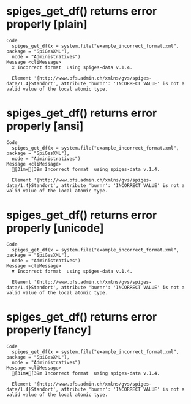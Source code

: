 # spiges_get_df() returns error properly [plain]

    Code
      spiges_get_df(x = system.file("example_incorrect_format.xml", package = "SpiGesXML"),
      node = "Administratives")
    Message <cliMessage>
      x Incorrect format  using spiges-data v.1.4.
      
      Element '{http://www.bfs.admin.ch/xmlns/gvs/spiges-data/1.4}Standort', attribute 'burnr': 'INCORRECT VALUE' is not a valid value of the local atomic type.

# spiges_get_df() returns error properly [ansi]

    Code
      spiges_get_df(x = system.file("example_incorrect_format.xml", package = "SpiGesXML"),
      node = "Administratives")
    Message <cliMessage>
      [31mx[39m Incorrect format  using spiges-data v.1.4.
      
      Element '{http://www.bfs.admin.ch/xmlns/gvs/spiges-data/1.4}Standort', attribute 'burnr': 'INCORRECT VALUE' is not a valid value of the local atomic type.

# spiges_get_df() returns error properly [unicode]

    Code
      spiges_get_df(x = system.file("example_incorrect_format.xml", package = "SpiGesXML"),
      node = "Administratives")
    Message <cliMessage>
      ✖ Incorrect format  using spiges-data v.1.4.
      
      Element '{http://www.bfs.admin.ch/xmlns/gvs/spiges-data/1.4}Standort', attribute 'burnr': 'INCORRECT VALUE' is not a valid value of the local atomic type.

# spiges_get_df() returns error properly [fancy]

    Code
      spiges_get_df(x = system.file("example_incorrect_format.xml", package = "SpiGesXML"),
      node = "Administratives")
    Message <cliMessage>
      [31m✖[39m Incorrect format  using spiges-data v.1.4.
      
      Element '{http://www.bfs.admin.ch/xmlns/gvs/spiges-data/1.4}Standort', attribute 'burnr': 'INCORRECT VALUE' is not a valid value of the local atomic type.

